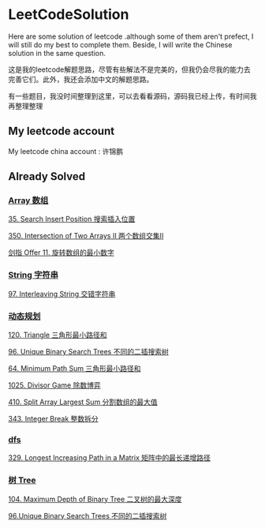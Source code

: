 # LeetCodeSolution
Here are some solution of leetcode .although some of them aren't prefect, I will still do my best to complete them. Beside, I will write the Chinese solution in the same question.

这是我的leetcode解题思路，尽管有些解法不是完美的，但我仍会尽我的能力去完善它们。此外，我还会添加中文的解题思路。


有一些题目，我没时间整理到这里，可以去看看源码，源码我已经上传，有时间我再整理整理

## My leetcode account
My leetcode china account : 许锦鹏

## Already Solved
### [Array 数组](https://github.com/FlagGuarder/LeetCodeSolution/tree/master/algorithm/src/Array)

[35. Search Insert Position 搜索插入位置](https://github.com/FlagGuarder/LeetCodeSolution/blob/master/algorithm/src/Array/Solution46/Solution.java)

[350. Intersection of Two Arrays II 两个数组交集II](https://github.com/FlagGuarder/LeetCodeSolution/blob/master/algorithm/src/Solution41/Solution.java)

[剑指 Offer 11. 旋转数组的最小数字](https://github.com/FlagGuarder/LeetCodeSolution/blob/master/algorithm/src/Array/Solution48/Solution.java)
 

### [String 字符串](https://github.com/FlagGuarder/LeetCodeSolution/tree/master/algorithm/src/string)

[97. Interleaving String 交错字符串](https://github.com/FlagGuarder/LeetCodeSolution/blob/master/algorithm/src/string/Solution47/Solution.java)

### [动态规划](https://github.com/FlagGuarder/LeetCodeSolution/tree/master/algorithm/src/DynamicPlanning)

[120. Triangle 三角形最小路径和](https://github.com/FlagGuarder/LeetCodeSolution/blob/master/algorithm/src/DynamicPlanning/Solution43/Solution.java)

[96. Unique Binary Search Trees 不同的二插搜索树](https://github.com/FlagGuarder/LeetCodeSolution/blob/master/algorithm/src/DynamicPlanning/Solution44/Solution44.java)

[64. Minimum Path Sum 三角形最小路径和](https://github.com/FlagGuarder/LeetCodeSolution/blob/master/algorithm/src/DynamicPlanning/Solution49/Solution.java)

[1025. Divisor Game 除数博弈](https://github.com/FlagGuarder/LeetCodeSolution/blob/master/algorithm/src/DynamicPlanning/Solution50/Solution.java)

[410. Split Array Largest Sum 分割数组的最大值](https://github.com/FlagGuarder/LeetCodeSolution/blob/master/algorithm/src/DynamicPlanning/Solution51/Solution.java)

[343. Integer Break 整数拆分](https://github.com/FlagGuarder/LeetCodeSolution/blob/master/algorithm/src/DynamicPlanning/Solution53/Solution.java)

### [dfs](https://github.com/FlagGuarder/LeetCodeSolution/tree/master/algorithm/src/dfs)

[329. Longest Increasing Path in a Matrix  矩阵中的最长递增路径](https://github.com/FlagGuarder/LeetCodeSolution/blob/master/algorithm/src/dfs/Solution52/Solution.java)

### [树 Tree](https://github.com/FlagGuarder/LeetCodeSolution/tree/master/algorithm/src/Tree)

[104. Maximum Depth of Binary Tree 二叉树的最大深度](https://github.com/FlagGuarder/LeetCodeSolution/blob/master/algorithm/src/Tree/Solution52/Solution.java)

[96.Unique Binary Search Trees 不同的二插搜索树](https://github.com/FlagGuarder/LeetCodeSolution/blob/master/algorithm/src/Tree/Solution52/Solution.java)


